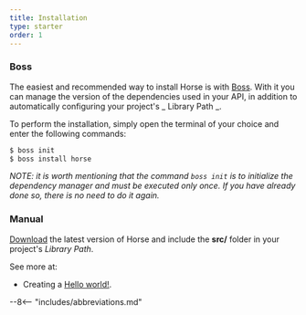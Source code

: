 ```yaml
---
title: Installation
type: starter
order: 1
---
```


### Boss

The easiest and recommended way to install Horse is with [Boss](https://github.com/HashLoad/boss). With it you can manage the version of the dependencies used in your API, in addition to automatically configuring your project's _ Library Path _.

To perform the installation, simply open the terminal of your choice and enter the following commands:

```bash
$ boss init
$ boss install horse
```

_NOTE: it is worth mentioning that the command `boss init` is to initialize the dependency manager and must be executed only once. If you have already done so, there is no need to do it again._

### Manual

[Download](https://github.com/HashLoad/boss/releases/latest) the latest version of Horse and include the **src/** folder in your project's _Library Path_.

See more at:
- Creating a [Hello world!](../hello-world).

--8<-- "includes/abbreviations.md"
